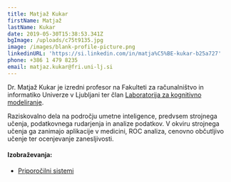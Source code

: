 ```yaml
---
title: Matjaž Kukar
firstName: Matjaž
lastName: Kukar
date: 2019-05-30T15:38:53.341Z
bgImage: /uploads/c75t9135.jpg
image: /images/blank-profile-picture.png
linkedinURL: 'https://si.linkedin.com/in/matja%C5%BE-kukar-b25a727'
phone: +386 1 479 8235
email: matjaz.kukar@fri.uni-lj.si
---
```

Dr. Matjaž Kukar je izredni profesor na Fakulteti za računalništvo in informatiko Univerze v Ljubljani ter član [Laboratorija za kognitivno modeliranje](https://www.fri.uni-lj.si/sl/laboratorij/lkm).

Raziskovalno dela na področju umetne inteligence, predvsem strojnega učenja, podatkovnega rudarjenja in analize podatkov. V okviru strojnega učenja ga zanimajo aplikacije v medicini, ROC analiza, cenovno občutljivo učenje ter ocenjevanje zanesljivosti.

#### Izobraževanja:

* [Priporočilni sistemi](/izobrazevanja/za-podjetja/priporocilni_sistemi/)
